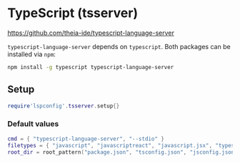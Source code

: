# TypeScript (tsserver)

https://github.com/theia-ide/typescript-language-server

`typescript-language-server` depends on `typescript`. Both packages can be installed via `npm`:
```sh
npm install -g typescript typescript-language-server
```


## Setup

```lua
require'lspconfig'.tsserver.setup{}
```


### Default values

```lua
cmd = { "typescript-language-server", "--stdio" }
filetypes = { "javascript", "javascriptreact", "javascript.jsx", "typescript", "typescriptreact", "typescript.tsx" }
root_dir = root_pattern("package.json", "tsconfig.json", "jsconfig.json", ".git")
```




